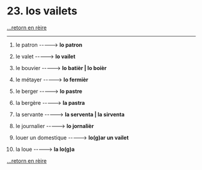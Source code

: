 # 23. los vailets

[...retorn en rèire](../sommaire.md)

---

1. le patron -----> **lo patron**

2. le valet -----> **lo vailet**

3. le bouvier -----> **lo batièr | lo boièr**

4. le métayer -----> **lo fermièr**

5. le berger -----> **lo pastre**

6. la bergère -----> **la pastra**

7. la servante -----> **la serventa | la sirventa**

8. le journalier -----> **lo jornalièr**

9. louer un domestique -----> **lo(g)ar un vailet**

10. la loue -----> **la lo(g)a**

[...retorn en rèire](../sommaire.md)
